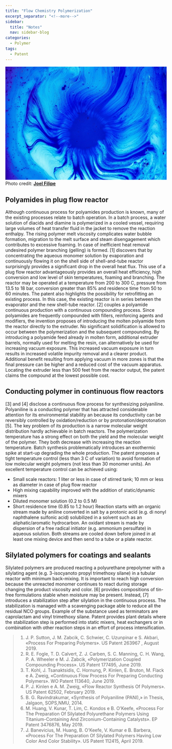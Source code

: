```yaml
---
title: "Flow Chemistry Polymerization"
excerpt_separator: "<!--more-->"
sidebar:
  title: "Notes"
  nav: sidebar-blog
categories:
  - Polymer
tags:
  - Patent
---
```

![Alt text](/assets/images/joel-filipe-KZa4fREZoKk-unsplash.jpg)
Photo credit: [**Joel Filipe**](https://unsplash.com)

## **Polyamides in plug flow reactor**
Although continuous process for polyamides production is known, many of the existing processes relate to batch operation. In a batch process, a water solution of diacids and diamine is polymerized in a cooled vessel, requiring large volumes of heat transfer fluid in the jacket to remove the reaction enthalpy. The rising polymer melt viscosity complicates water bubble formation, migration to the melt surface and steam disengagement which contributes to excessive foaming. In case of inefficient heat removal undesired polymer branching (gelling) is formed. [1] discovers that by concentrating the aqueous monomer solution by evaporation and continuously flowing it on the shell side of shell-and-tube reactor surprisingly provides a significant drop in the overall heat flux. This use of a plug flow reactor advantageously provides an overall heat efficiency, high conversion and low level of skin temperatures, foaming and branching. The reactor may be operated at a temperature from 200 to 300 C, pressure from 13.5 to 18 bar, conversion greater than 85% and residence time from 50 to 60 minutes. The patent also highlights the possibility for retrofitting an existing process. In this case, the existing reactor is in series between the evaporator and the new shell-tube reactor.
[2] couples a polyamide continuous production with a continuous compounding process. Since polyamides are frequently compounded with fillers, reinforcing agents and modifiers, the invention proposes of introducing the molten polyamide from the reactor directly to the extruder. No significant solidification is allowed to occur between the polymerization and the subsequent compounding. By introducing a polyamide feed already in molten form, additional extruder barrels, normally used for melting the resin, can alternatively be used for increasing vacuum exposure. This increased vacuum exposure in turn results in increased volatile impurity removal and a clearer product. Additional benefit resulting from applying vacuum in more zones is that the final pressure can be higher and a reduced cost of the vacuum apparatus. Locating the extruder less than 500 feet from the reactor output, the patent claims the compound at the lowest possible cost.

## **Conducting polymer in continuous flow reactors**
[3] and [4] disclose a continuous flow process for synthesizing polyaniline. Polyaniline is a conducting polymer that has attracted considerable attention for its environmental stability an because its conductivity can be reversibly controlled by oxidation/reduction or by protonation/deprotonation [5]. The key problem of its production is a narrow molecular weight distribution hardly achievable in batch reactors. The polymerization temperature has a strong effect on both the yield and the molecular weight of the polymer. They both decrease with increasing the reaction temperature. Batch synthesis problematically introduces an exothermic spike at start-up degrading the whole production. The patent proposes a tight temperature control (less than 3 C of variation) to avoid formation of low molecular weight polymers (not less than 30 monomer units). An excellent temperature control can be achieved using:
- Small scale reactors: 1 liter or less in case of stirred tank; 10 mm or less as diameter in case of plug flow reactor
- High mixing capability improved with the addition of static/dynamic mixers
- Diluted monomer solution (0.2 to 0.5 M)
- Short residence time (0.85 to 1.2 hour)
Reaction starts with an organic stream made by aniline converted in salt by a protonic acid (e.g. di nonyl naphthalene sulfonic acid) solubilized in a solvent such as an aliphatic/aromatic hydrocarbon. An oxidant stream is made by dispersion of a free radical initiator (e.g. ammonium persulfate) in aqueous solution. Both streams are cooled down before joined in at least one mixing device and then send to a tube or a plate reactor.

## **Silylated polymers for coatings and sealants**
Silylated polymers are produced reacting a polyurethane prepolymer with a silylating agent (e.g. 3-isocyanoto propyl trimethoxy silane) in a tubular reactor with minimum back-mixing. It is important to reach high conversion because the unreacted monomer continues to react during storage changing the product viscosity and color. [6] provides compositions of tin-free formulations stable when moisture may be present. Instead, [7] introduces a stabilization step after silylation in the continuous process. The stabilization is managed with a scavenging package able to reduce all the residual NCO groups. Example of the substance used as terminators are caprolactam and vinyl trimethoxy silane. Patent provides plant details where the stabilization step is performed into static mixers, heat exchangers or in combination with other reaction steps in an effort of process intensification.



>1. J. P. Sutton, J. M. Zabcik, C. Schwier, C. Uzunpinar e S. Akbari, «Process For Preparing Polymers». US Patent 263967 , August 2019.
>2. R. E. Fogle, T. D. Calvert, Z. J. Carben, S. C. Manning, C. H. Wang, P. A. Wheeler e M. J. Zabcik, «Polymerization Coupled Compounding Process». US Patent 177495, June 2019.
>3. T. Kohl, J. Tsanaktsidis, C. Hornung, P. Kinlen, E. Bruton, M. Flack e A. Zweig, «Continuous Flow Process For Preparing Conducting Polymers». WO Patent 113640, June 2019.
>4. P. J. Kinlen e A. M. Zweig, «Flow Reactor Synthesis Of Polymers». US Patent 62502, February 2019.
>5. B. G. Ravindrakumar, «Synthesis of Polyaniline (PANI),» in Thesis, Jalgaon, SOPS,NMU, 2014. 
>6. M. Huang, V. Kunar, T. Lim, C. Kondos e B. O'Keefe, «Process For The Preparation Of Silylated Polyurethane Polymers Using Titanium-Containing And Zirconium-Containing Catalysts». EP Patent 3476876, May 2019.
>7. J. Banevicius, M. Huang, B. O'Keefe, V. Kumar e B. Barbera, «Process For The Preparation Of Silylated Polymers Having Low Color And Color Stability». US Patent 112415, April 2019.
